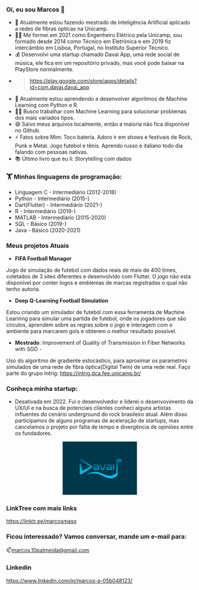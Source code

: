 ### Oi, eu sou Marcos 👋


- 🔭 Atualmente estou fazendo mestrado de Inteligência Artificial aplicado a redes de fibras ópticas na Unicamp.
- 👨‍🏫 Me formei em 2021 como Engenheiro Elétrico pela Unicamp, sou formado desde 2014 como Técnico em Eletrônica e em 2019 fiz intercâmbio em Lisboa, Portugal, no Instituto Superior Técnico.
- 💰 Desenvolvi uma startup chamado Davai App, uma rede social de música, ele fica em um repositório privado, mas você pode baixar na PlayStore normalmente.
- >https://play.google.com/store/apps/details?id=com.davai.davai_app
- 🌱 Atualmente estou aprendendo a desenvolver algoritmos de Machine Learning com Python e R.
- 🧑‍💼 Busco trabalhar com Machine Learning para solucionar problemas dos mais variados tipos.
- 😅 Salvo meus arquivos localmente, então a maioria não fica disponível no Github.
- ⚡ Fatos sobre Mim: Toco bateria. Adoro ir em shows e festivais de Rock, Punk e Metal. Jogo futebol e tênis. Aprendo russo e italiano todo dia falando com pessoas nativas.
- 📚 Último livro que eu li: Storytelling com dados

### 🏋️‍ Minhas linguagens de programação:

- Linguagem C - Intermediário (2012-2018)
- Python - Intermediário (2015-)
- Dart(Flutter) - Intermediário (2021-)
- R - Intermediário (2019-)
- MATLAB - Intermediário (2015-2020)
- SQL - Básico (2019-)
- Java - Básico (2020-2021)

### Meus projetos Atuais

 - **FIFA Football Manager**
 
Jogo de simulação de futebol com dados reais de mais de 400 times, coletados de 3 sites diferentes e desenvolvido com Flutter. O jogo não esta disponível por conter logos e emblemas de marcas registradas o qual não tenho autoria.
 
 - **Deep Q-Learning Football Simulation**
 
 Estou criando um simulador de futebol com essa ferramenta de Machine Learinng para simular uma partida de futebol, onde os jogadores que são circulos, aprendem sobre as regras sobre o jogo e interagem com o ambiente para marcarem gols e obterem o melhor resultado possível.
 
 - **Mestrado**: Improvement of Quality of Transmission in Fiber Networks with SGD - 

 Uso do algoritmo de gradiente estocástico, para aproximar os parametros simulados de uma rede de fibra óptica(Digital Twin) de uma rede real.
 Faço parte do grupo Intrig: https://intrig.dca.fee.unicamp.br/

### Conheça minha startup:

* Desativada em 2022. Fui o desenvolvedor e liderei o desenvovimento da UX/UI e na busca de potenciais clientes conheci alguns artistas influentes do cenário underground do rock brasileiro atual. Além disso participamos de alguns programas de aceleração de startups, mas cancelamos o projeto por falta de tempo e divergência de opiniões entre os fundadores.

<p align="center">
  <a href="https://www.davaiapp.com/">
  <img src="https://github.com/Marcos14Almeida/Marcos14Almeida/blob/main/davai_logo.png" width="200" title="Davai App">
  </a>
</p>

### LinkTree com mais links

https://linktr.ee/marcosmaso

### Ficou interessado? Vamos conversar, mande um e-mail para:

📫marcos.10palmeida@gmail.com

### Linkedin

https://www.linkedin.com/in/marcos-a-05b048123/
